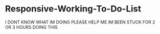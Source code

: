 # Responsive-Working-To-Do-List

I DONT KNOW WHAT IM DOING PLEASE HELP ME IM BEEN STUCK FOR 2 OR 3 HOURS DOING THIS


